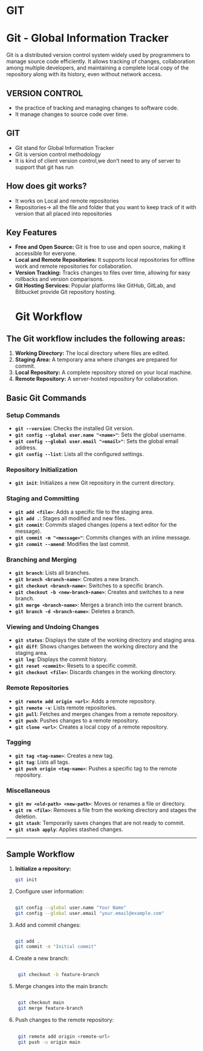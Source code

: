 # GIT
# Git - Global Information Tracker
Git is a distributed version control system widely used by programmers to manage source code efficiently. It allows tracking of changes, collaboration among multiple developers, and maintaining a complete local copy of the repository along with its history, even without network access.
## VERSION CONTROL
-	the practice of tracking and managing changes to software code.
-	It manage changes to source code over time.
## GIT
-	Git stand for Global Information Tracker
-	Git is version control methodology
-	It is kind of client version control,we don’t need to any of server to support that git has run
## How does git works?
- It works on Local and remote repositories
- Repositories-> all the file and folder that you want to keep track of it with version that all placed into repositories
## Key Features
- **Free and Open Source:** Git is free to use and open source, making it accessible for everyone.
- **Local and Remote Repositories:** It supports local repositories for offline work and remote repositories for collaboration.
- **Version Tracking:** Tracks changes to files over time, allowing for easy rollbacks and version comparisons.
- **Git Hosting Services:** Popular platforms like GitHub, GitLab, and Bitbucket provide Git repository hosting.
  # Git Workflow

## The Git workflow includes the following areas:

1. **Working Directory:** The local directory where files are edited.
2. **Staging Area:** A temporary area where changes are prepared for commit.
3. **Local Repository:** A complete repository stored on your local machine.
4. **Remote Repository:** A server-hosted repository for collaboration.
## Basic Git Commands

### Setup Commands
- **`git --version`**: Checks the installed Git version.
- **`git config --global user.name "<name>"`**: Sets the global username.
- **`git config --global user.email "<email>"`**: Sets the global email address.
- **`git config --list`**: Lists all the configured settings.

### Repository Initialization
- **`git init`**: Initializes a new Git repository in the current directory.

### Staging and Committing
- **`git add <file>`**: Adds a specific file to the staging area.
- **`git add .`**: Stages all modified and new files.
- **`git commit`**: Commits staged changes (opens a text editor for the message).
- **`git commit -m "<message>"`**: Commits changes with an inline message.
- **`git commit --amend`**: Modifies the last commit.

### Branching and Merging
- **`git branch`**: Lists all branches.
- **`git branch <branch-name>`**: Creates a new branch.
- **`git checkout <branch-name>`**: Switches to a specific branch.
- **`git checkout -b <new-branch-name>`**: Creates and switches to a new branch.
- **`git merge <branch-name>`**: Merges a branch into the current branch.
- **`git branch -d <branch-name>`**: Deletes a branch.

### Viewing and Undoing Changes
- **`git status`**: Displays the state of the working directory and staging area.
- **`git diff`**: Shows changes between the working directory and the staging area.
- **`git log`**: Displays the commit history.
- **`git reset <commit>`**: Resets to a specific commit.
- **`git checkout <file>`**: Discards changes in the working directory.
  

### Remote Repositories
- **`git remote add origin <url>`**: Adds a remote repository.
- **`git remote -v`**: Lists remote repositories.
- **`git pull`**: Fetches and merges changes from a remote repository.
- **`git push`**: Pushes changes to a remote repository.
- **`git clone <url>`**: Creates a local copy of a remote repository.

### Tagging
- **`git tag <tag-name>`**: Creates a new tag.
- **`git tag`**: Lists all tags.
- **`git push origin <tag-name>`**: Pushes a specific tag to the remote repository.

### Miscellaneous
- **`git mv <old-path> <new-path>`**: Moves or renames a file or directory.
- **`git rm <file>`**: Removes a file from the working directory and stages the deletion.
- **`git stash`**: Temporarily saves changes that are not ready to commit.
- **`git stash apply`**: Applies stashed changes.

---
## Sample Workflow

1. **Initialize a repository:**
   ```bash
   git init
   ```
2. Configure user information:

    ```bash
    
    git config --global user.name "Your Name"
    git config --global user.email "your.email@example.com"
    ```
3. Add and commit changes:
   ``` bash
   
   git add .
   git commit -m "Initial commit"
   ```
4. Create a new branch:

   ``` bash
   
    git checkout -b feature-branch
   ```
5. Merge changes into the main branch:

   ``` bash
   
    git checkout main
    git merge feature-branch
   ```
6. Push changes to the remote repository:

   ```bash
  
    git remote add origin <remote-url>
    git push -u origin main
   ```
